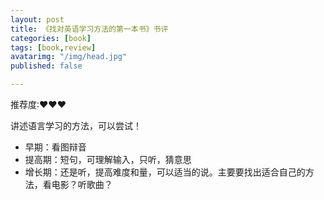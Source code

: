```yaml
---
layout: post
title: 《找对英语学习方法的第一本书》书评
categories: [book]
tags: [book,review]
avatarimg: "/img/head.jpg"
published: false

---
```


推荐度:&hearts;&hearts;&hearts;

讲述语言学习的方法，可以尝试！

- 早期：看图辩音
- 提高期：短句，可理解输入，只听，猜意思
- 增长期：还是听，提高难度和量，可以适当的说。主要要找出适合自己的方法，看电影？听歌曲？